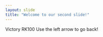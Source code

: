 ```yaml
---
layout: slide
title: "Welcome to our second slide!"
---
```

Victory RK100
Use the left arrow to go back!
